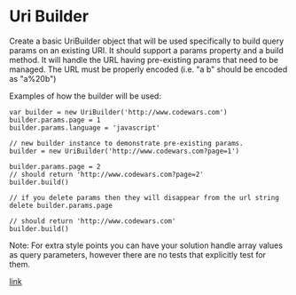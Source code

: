 # Uri Builder
Create a basic UriBuilder object that will be used specifically to build query params on an existing URI. It should support a params property and a build method. It will handle the URL having pre-existing params that need to be managed. The URL must be properly encoded (i.e. "a b" should be encoded as "a%20b")

Examples of how the builder will be used:

```
var builder = new UriBuilder('http://www.codewars.com')
builder.params.page = 1
builder.params.language = 'javascript'

// new builder instance to demonstrate pre-existing params.
builder = new UriBuilder('http://www.codewars.com?page=1')

builder.params.page = 2
// should return 'http://www.codewars.com?page=2'
builder.build()

// if you delete params then they will disappear from the url string
delete builder.params.page

// should return 'http://www.codewars.com'
builder.build()
```
Note: For extra style points you can have your solution handle array values as query parameters, however there are no tests that explicitly test for them.



[link](https://www.codewars.com/kata/51eead3461ccf7db04000017/train/javascript)